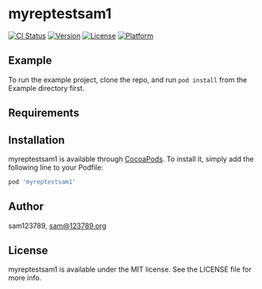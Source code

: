 # myreptestsam1

[![CI Status](https://img.shields.io/travis/sam123789/myreptestsam1.svg?style=flat)](https://travis-ci.org/sam123789/myreptestsam1)
[![Version](https://img.shields.io/cocoapods/v/myreptestsam1.svg?style=flat)](https://cocoapods.org/pods/myreptestsam1)
[![License](https://img.shields.io/cocoapods/l/myreptestsam1.svg?style=flat)](https://cocoapods.org/pods/myreptestsam1)
[![Platform](https://img.shields.io/cocoapods/p/myreptestsam1.svg?style=flat)](https://cocoapods.org/pods/myreptestsam1)

## Example

To run the example project, clone the repo, and run `pod install` from the Example directory first.

## Requirements

## Installation

myreptestsam1 is available through [CocoaPods](https://cocoapods.org). To install
it, simply add the following line to your Podfile:

```ruby
pod 'myreptestsam1'
```

## Author

sam123789, sam@123789.org

## License

myreptestsam1 is available under the MIT license. See the LICENSE file for more info.
